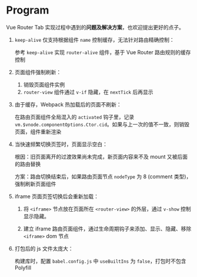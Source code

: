 # Program

Vue Router Tab 实现过程中遇到的**问题及解决方案**，也欢迎提出更好的点子。


1. `keep-alive` 仅支持根据组件 `name` 控制缓存，无法针对路由精确控制：

    参考 `keep-alive` 实现 `router-alive` 组件，基于 Vue Router 路由规则的缓存控制

2. 页面组件强制刷新：

   1. 销毁页面组件实例
   2. `router-view` 组件通过 `v-if` 隐藏，在 `nextTick` 后再显示

3. 由于缓存，Webpack 热加载后的页面不刷新：
   
    在路由页面组件全局混入的 `activated` 钩子里，记录 `vm.$vnode.componentOptions.Ctor.cid`。如果与上一次的值不一致，则销毁页面，组件重新渲染

4. 当快速频繁切换页签时，页面显示空白：

    根因：旧页面离开的过渡效果尚未完成，新页面内容来不及 mount 又被后面的路由替换

    方案：路由切换结束后，如果路由页面节点 `nodeType` 为 8 (comment 类型)，强制刷新页面组件

5. iframe 页面页签切换后会重新加载：

   1. 将  `<iframe>` 节点放在页面所在 `<router-view>` 的外层，通过 `v-show` 控制显示隐藏。

   2. 建立 iframe 路由页面组件，通过生命周期钩子来添加、显示、隐藏、移除 `<iframe>` dom 节点

6. 打包后的 js 文件太庞大：

    构建库时，配置 `babel.config.js` 中 `useBuiltIns` 为 `false`，打包时不包含 Polyfill
